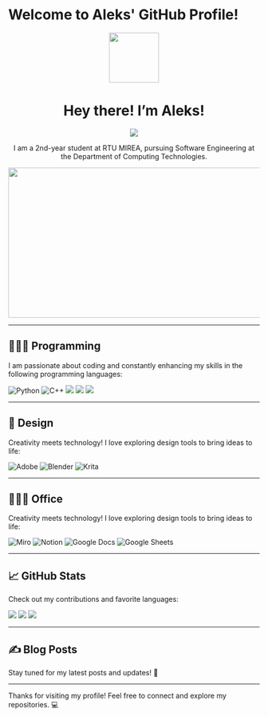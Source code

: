 # Welcome to Aleks' GitHub Profile!

<div id="header" align="center">
  <img src="https://media.giphy.com/media/M9gbBd9nbDrOTu1Mqx/giphy.gif" width="100"/>
</div>

<h1 align="center">
  Hey there! I’m Aleks!
</h1>

<p align="center">
  <img src="https://img.shields.io/badge/Telegram-2CA5E0?style=for-the-badge&logo=telegram&logoColor=white"/>
</p>
<p align="center">
  I am a 2nd-year student at RTU MIREA, pursuing Software Engineering at the Department of Computing Technologies.
</p>

<div align="center">
  <img src="https://user-images.githubusercontent.com/74038190/225813708-98b745f2-7d22-48cf-9150-083f1b00d6c9.gif" width="600" height="300"/>
</div>

---

## 👨🏻‍💻 Programming
I am passionate about coding and constantly enhancing my skills in the following programming languages:

![Python](https://img.shields.io/badge/python-%233776AB.svg?style=for-the-badge&logo=python&logoColor=white)
![C++](https://img.shields.io/badge/C++-%2300599C.svg?style=for-the-badge&logo=c%2B%2B&logoColor=white)
<img src="https://img.shields.io/badge/javascript%20-%23323330.svg?&style=for-the-badge&logo=javascript&logoColor=%23F7DF1E"/>
<img src="https://img.shields.io/badge/html5%20-%23E34F26.svg?&style=for-the-badge&logo=html5&logoColor=white"/>
<img src="https://img.shields.io/badge/css3%20-%231572B6.svg?&style=for-the-badge&logo=css3&logoColor=white"/>

---

## 🎨 Design
Creativity meets technology! I love exploring design tools to bring ideas to life:

![Adobe](https://img.shields.io/badge/adobe%20-%23FF0000.svg?&style=for-the-badge&logo=adobe&logoColor=white)
![Blender](https://img.shields.io/badge/blender%20-%23F5792A.svg?&style=for-the-badge&logo=blender&logoColor=white)
![Krita](https://img.shields.io/badge/Krita-203759?style=for-the-badge&logo=krita&logoColor=EEF37B)

---
## 👨🏻‍💻 Office 
Creativity meets technology! I love exploring design tools to bring ideas to life:

![Miro](https://img.shields.io/badge/Miro-F7C922?style=for-the-badge&logo=Miro&logoColor=050036)
![Notion](https://img.shields.io/badge/Notion-000000?style=for-the-badge&logo=notion&logoColor=white)
![Google Docs](https://img.shields.io/badge/Google%20Docs-4285F4?style=for-the-badge&logo=google-docs&logoColor=white)
![Google Sheets](https://img.shields.io/badge/Google%20Sheets-34A853?style=for-the-badge&logo=google-sheets&logoColor=white)


---

## 📈 GitHub Stats
Check out my contributions and favorite languages:

![](https://github-profile-summary-cards.vercel.app/api/cards/most-commit-language?username=AleksUon&theme=tokyonight)
![](https://github-profile-summary-cards.vercel.app/api/cards/repos-per-language?username=AleksUon&theme=tokyonight)
![](https://github-profile-summary-cards.vercel.app/api/cards/profile-details?username=AleksUon&theme=tokyonight)

---

## ✍️ Blog Posts
Stay tuned for my latest posts and updates! 🚀

<!-- BLOG-POST-LIST:START -->

<!-- BLOG-POST-LIST:END -->

---

Thanks for visiting my profile! Feel free to connect and explore my repositories. 💻
